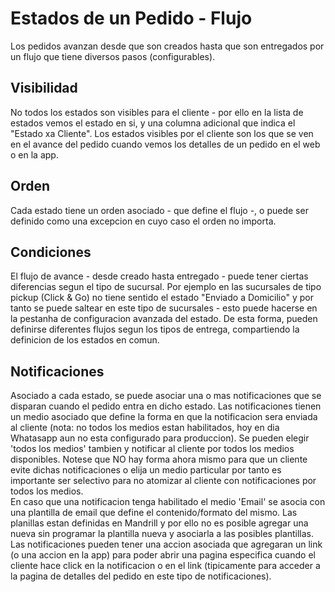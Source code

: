 # Estados de un Pedido - Flujo

Los pedidos avanzan desde que son creados hasta que son entregados por un flujo que tiene diversos pasos (configurables). 

## Visibilidad
No todos los estados son visibles para el cliente - por ello en la lista de estados vemos el estado en si, y una columna adicional que indica el "Estado xa Cliente". Los estados visibles por el cliente son los que se ven en el avance del pedido cuando vemos los detalles de un pedido en el web o en la app.

## Orden
Cada estado tiene un orden asociado - que define el flujo -, o puede ser definido como una excepcion en cuyo caso el orden no importa. 

## Condiciones
El flujo de avance - desde creado hasta entregado - puede tener ciertas diferencias segun el tipo de sucursal. Por ejemplo en las sucursales de tipo pickup (Click & Go) no tiene sentido el estado "Enviado a Domicilio" y por tanto se puede saltear en este tipo de sucursales - esto puede hacerse en la pestanha de configuracion avanzada del estado. 
De esta forma, pueden definirse diferentes flujos segun los tipos de entrega, compartiendo la definicion de los estados en comun.

## Notificaciones
Asociado a cada estado, se puede asociar una o mas notificaciones que se disparan cuando el pedido entra en dicho estado.
Las notificaciones tienen un medio asociado que define la forma en que la notificacion sera enviada al cliente (nota: no todos los medios estan habilitados, hoy en dia Whatasapp aun no esta configurado para produccion). Se pueden elegir 'todos los medios' tambien y notificar al cliente por todos los medios disponibles. Notese que NO hay forma ahora mismo para que un cliente evite dichas notificaciones o elija un medio particular por tanto es importante ser selectivo para no atomizar al cliente con notificaciones por todos los medios.  
En caso que una notificacion tenga habilitado el medio 'Email' se asocia con una plantilla de email que define el contenido/formato del mismo. Las planillas estan definidas en Mandrill y por ello no es posible agregar una nueva sin programar la plantilla nueva y asociarla a las posibles plantillas. 
Las notificaciones pueden tener una accion asociada que agregaran un link (o una accion en la app) para poder abrir una pagina especifica cuando el cliente hace click en la notificacion o en el link (tipicamente para acceder a la pagina de detalles del pedido en este tipo de notificaciones).
